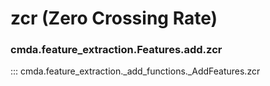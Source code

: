 # zcr (Zero Crossing Rate)

### cmda.feature_extraction.Features.add.zcr
::: cmda.feature_extraction._add_functions._AddFeatures.zcr